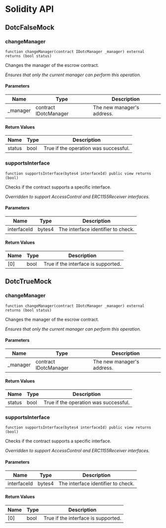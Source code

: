 # Solidity API

## DotcFalseMock

### changeManager

```solidity
function changeManager(contract IDotcManager _manager) external returns (bool status)
```

Changes the manager of the escrow contract.

_Ensures that only the current manager can perform this operation._

#### Parameters

| Name | Type | Description |
| ---- | ---- | ----------- |
| _manager | contract IDotcManager | The new manager's address. |

#### Return Values

| Name | Type | Description |
| ---- | ---- | ----------- |
| status | bool | True if the operation was successful. |

### supportsInterface

```solidity
function supportsInterface(bytes4 interfaceId) public view returns (bool)
```

Checks if the contract supports a specific interface.

_Overridden to support AccessControl and ERC1155Receiver interfaces._

#### Parameters

| Name | Type | Description |
| ---- | ---- | ----------- |
| interfaceId | bytes4 | The interface identifier to check. |

#### Return Values

| Name | Type | Description |
| ---- | ---- | ----------- |
| [0] | bool | True if the interface is supported. |

## DotcTrueMock

### changeManager

```solidity
function changeManager(contract IDotcManager _manager) external returns (bool status)
```

Changes the manager of the escrow contract.

_Ensures that only the current manager can perform this operation._

#### Parameters

| Name | Type | Description |
| ---- | ---- | ----------- |
| _manager | contract IDotcManager | The new manager's address. |

#### Return Values

| Name | Type | Description |
| ---- | ---- | ----------- |
| status | bool | True if the operation was successful. |

### supportsInterface

```solidity
function supportsInterface(bytes4 interfaceId) public view returns (bool)
```

Checks if the contract supports a specific interface.

_Overridden to support AccessControl and ERC1155Receiver interfaces._

#### Parameters

| Name | Type | Description |
| ---- | ---- | ----------- |
| interfaceId | bytes4 | The interface identifier to check. |

#### Return Values

| Name | Type | Description |
| ---- | ---- | ----------- |
| [0] | bool | True if the interface is supported. |


